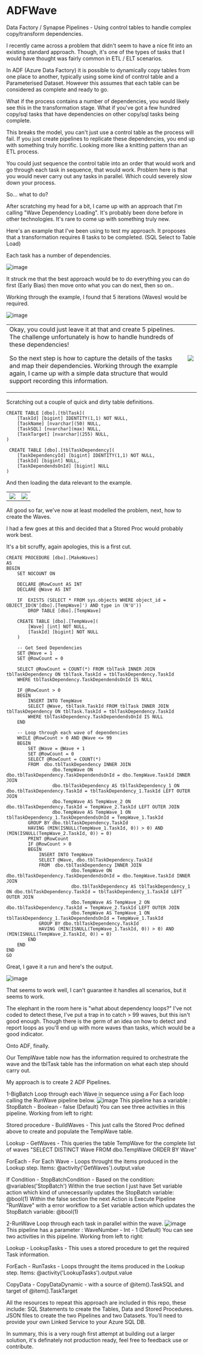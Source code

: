 # ADFWave
Data Factory / Synapse Pipelines - Using control tables to handle complex copy/transform dependencies.

I recently came across a problem that didn't seem to have a nice fit into an existing standard approach. Though, it's one of the types of tasks that I would have thought was fairly common in ETL / ELT scenarios.

In ADF (Azure Data Factory) it is possible to dynamically copy tables from one place to another, typically using some kind of control table and a Parameterised Dataset. However this assumes that each table can be considered as complete and ready to go.

What if the process contains a number of dependencies, you would likely see this in the transformation stage. What if you've got a few hundred copy/sql tasks that have dependencies on other copy/sql tasks being complete.

This breaks the model, you can't just use a control table as the process will fail. If you just create pipelines to replicate these dependencies, you end up with something truly horrific. Looking more like a knitting pattern than an ETL process.

You could just sequence the control table into an order that would work and go through each task in sequence, that would work. Problem here is that you would never carry out any tasks in parallel. Which could severely slow down your process.

So... what to do?

After scratching my head for a bit, I came up with an approach that I'm calling "Wave Dependency Loading". It's probably been done before in other technologies. It's rare to come up with something truly new.

Here's an example that I've been using to test my approach. It proposes that a transformation requires 8 tasks to be completed. (SQL Select to Table Load)

Each task has a number of dependencies.

![image](https://user-images.githubusercontent.com/18702185/120648528-a4cb4480-c473-11eb-917d-9dbfe1d11094.png)

It struck me that the best approach would be to do everything you can do first (Early Bias) then move onto what you can do next, then so on..

Working through the example, I found that 5 iterations (Waves) would be required.

![image](https://user-images.githubusercontent.com/18702185/120649010-2fac3f00-c474-11eb-8c0f-20f5c4ed8ff7.png)

<table><tr><td>
Okay, you could just leave it at that and create 5 pipelines. The challenge unfortunately is how to handle hundreds of these dependencies!

So the next step is how to capture the details of the tasks and map their dependencies. Working through the example again, I came up with a simple data structure that would support recording this information.</td>
<td>
<img src="https://user-images.githubusercontent.com/18702185/120649521-c37e0b00-c474-11eb-893a-83a23a7e40b4.png"></td></tr></table>

Scratching out a couple of quick and dirty table definitions.
```
CREATE TABLE [dbo].[tblTask](
	[TaskId] [bigint] IDENTITY(1,1) NOT NULL,
	[TaskName] [nvarchar](50) NULL,
	[TaskSQL] [nvarchar](max) NULL,
	[TaskTarget] [nvarchar](255) NULL,
)
  
 CREATE TABLE [dbo].[tblTaskDependency](
	[TaskDependencyId] [bigint] IDENTITY(1,1) NOT NULL,
	[TaskId] [bigint] NULL,
	[TaskDependendsOnId] [bigint] NULL
)
```
And then loading the data relevant to the example.

<table> <tr>
<td>	
<img src="https://user-images.githubusercontent.com/18702185/120650339-99791880-c475-11eb-9695-95ffe8d8161e.png">
</td>
<td>
<img src="https://user-images.githubusercontent.com/18702185/120650516-c62d3000-c475-11eb-9475-37f57076c10a.png">
</td>
</tr>
</table>

All good so far, we've now at least modelled the problem, next, how to create the Waves.

I had a few goes at this and decided that a Stored Proc would probably work best.

It's a bit scruffy, again apologies, this is a first cut.

```
CREATE PROCEDURE [dbo].[MakeWaves]
AS
BEGIN
    SET NOCOUNT ON

	DECLARE @RowCount AS INT
	DECLARE @Wave AS INT

	IF  EXISTS (SELECT * FROM sys.objects WHERE object_id = OBJECT_ID(N'[dbo].[TempWave]') AND type in (N'U'))
		DROP TABLE [dbo].[TempWave]

	CREATE TABLE [dbo].[TempWave](
		[Wave] [int] NOT NULL,
		[TaskId] [bigint] NOT NULL
	)

	-- Get Seed Dependencies
	SET @Wave = 1
	SET @RowCount = 0

	SELECT @RowCount = COUNT(*) FROM tblTask INNER JOIN tblTaskDependency ON tblTask.TaskId = tblTaskDependency.TaskId
	WHERE tblTaskDependency.TaskDependendsOnId IS NULL

	IF @RowCount > 0
	BEGIN
		INSERT INTO TempWave
		SELECT @Wave, tblTask.TaskId FROM tblTask INNER JOIN tblTaskDependency ON tblTask.TaskId = tblTaskDependency.TaskId
		WHERE tblTaskDependency.TaskDependendsOnId IS NULL
	END

	-- Loop through each wave of dependencies
	WHILE @RowCount > 0 AND @Wave <= 99
    BEGIN
		SET @Wave = @Wave + 1
		SET @RowCount = 0
		SELECT @RowCount = COUNT(*)
		FROM  dbo.tblTaskDependency INNER JOIN
				 dbo.TempWave ON dbo.tblTaskDependency.TaskDependendsOnId = dbo.TempWave.TaskId INNER JOIN
				 dbo.tblTaskDependency AS tblTaskDependency_1 ON dbo.tblTaskDependency.TaskId = tblTaskDependency_1.TaskId LEFT OUTER JOIN
				 dbo.TempWave AS TempWave_2 ON dbo.tblTaskDependency.TaskId = TempWave_2.TaskId LEFT OUTER JOIN
				 dbo.TempWave AS TempWave_1 ON tblTaskDependency_1.TaskDependendsOnId = TempWave_1.TaskId
		GROUP BY dbo.tblTaskDependency.TaskId
		HAVING (MIN(ISNULL(TempWave_1.TaskId, 0)) > 0) AND (MIN(ISNULL(TempWave_2.TaskId, 0)) = 0)
		PRINT @RowCount
		IF @RowCount > 0
		BEGIN
			INSERT INTO TempWave
			SELECT @Wave, dbo.tblTaskDependency.TaskId
			FROM  dbo.tblTaskDependency INNER JOIN
						dbo.TempWave ON dbo.tblTaskDependency.TaskDependendsOnId = dbo.TempWave.TaskId INNER JOIN
						dbo.tblTaskDependency AS tblTaskDependency_1 ON dbo.tblTaskDependency.TaskId = tblTaskDependency_1.TaskId LEFT OUTER JOIN
						dbo.TempWave AS TempWave_2 ON dbo.tblTaskDependency.TaskId = TempWave_2.TaskId LEFT OUTER JOIN
						dbo.TempWave AS TempWave_1 ON tblTaskDependency_1.TaskDependendsOnId = TempWave_1.TaskId
			GROUP BY dbo.tblTaskDependency.TaskId
			HAVING (MIN(ISNULL(TempWave_1.TaskId, 0)) > 0) AND (MIN(ISNULL(TempWave_2.TaskId, 0)) = 0)
		END
	END
END
GO
```

Great, I gave it a run and here's the output.

![image](https://user-images.githubusercontent.com/18702185/120653112-4f456680-c478-11eb-9219-7a3b60abf6a5.png)

That seems to work well, I can't guarantee it handles all scenarios, but it seems to work. 

The elephant in the room here is "what about dependency loops?"
I've not coded to detect these, I've put a trap in to catch > 99 waves, but this isn't good enough. Though there is the germ of an idea on how to detect and report loops as you'll end up with more waves than tasks, which would be a good indicator.

Onto ADF, finally.

Our TempWave table now has the information required to orchestrate the wave and the tblTask table has the information on what each step should carry out.

My approach is to create 2 ADF Pipelines. 

1-BigBatch
Loop through each Wave in sequence using a For Each loop calling the RunWave pipeline below.
![image](https://user-images.githubusercontent.com/18702185/120654745-e2cb6700-c479-11eb-9408-6874a57d2112.png)
This pipeline has a variable : StopBatch - Boolean - false (Default)
You can see three activities in this pipeline.
Working from left to right:

Stored procedure - BuildWaves - This just calls the Stored Proc defined above to create and populate the TempWave table.

Lookup - GetWaves - This queries the table TempWave for the complete list of waves "SELECT DISTINCT Wave FROM dbo.TempWave ORDER BY Wave"

ForEach - For Each Wave - Loops throught the items produced in the Lookup step. Items: @activity('GetWaves').output.value

   If Condition - StopBatchCondition - Based on the condition: @variables('StopBatch')
      Within the true section I just have Set variable action which kind of unnecessarily updates the StopBatch variable: @bool(1)
      Within the false section the next Action is Execute Pipeline "RunWave" with a error workflow to a Set variable action which updates the StopBatch variable: @bool(1)

2-RunWave
Loop through each task in parallel within the wave.
![image](https://user-images.githubusercontent.com/18702185/120654644-cd563d00-c479-11eb-8225-43f34f65d637.png)
This pipeline has a parameter : WaveNumber - Int - 1 (Default)
You can see two activities in this pipeline.
Working from left to right:

Lookup - LookupTasks - This uses a stored procedure to get the required Task information.

ForEach - RunTasks - Loops throught the items produced in the Lookup step. Items: @activity('LookupTasks').output.value

   CopyData - CopyDataDynamic - with a source of @item().TaskSQL and target of @item().TaskTarget

All the resources to repeat this approach are included in this repo, these include:
SQL Statements to create the Tables, Data and Stored Procedures.
JSON files to create the two Pipelines and two Datasets. You'll need to provide your own Linked Service to your Azure SQL DB.

In summary, this is a very rough first attempt at building out a larger solution, it's definately not production ready, feel free to feedback use or contribute.
